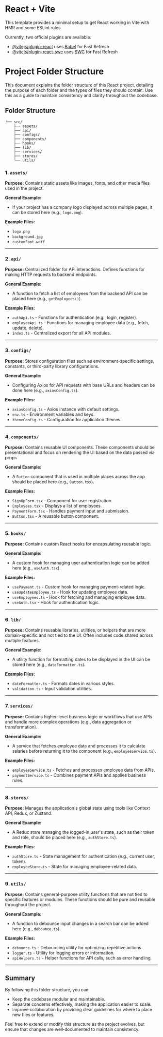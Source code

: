 # React + Vite

This template provides a minimal setup to get React working in Vite with HMR and some ESLint rules.

Currently, two official plugins are available:

- [@vitejs/plugin-react](https://github.com/vitejs/vite-plugin-react/blob/main/packages/plugin-react/README.md) uses [Babel](https://babeljs.io/) for Fast Refresh
- [@vitejs/plugin-react-swc](https://github.com/vitejs/vite-plugin-react-swc) uses [SWC](https://swc.rs/) for Fast Refresh

# Project Folder Structure

This document explains the folder structure of this React project, detailing the purpose of each folder and the types of files they should contain. Use this as a guide to maintain consistency and clarity throughout the codebase.

## Folder Structure

```
└── src/
    ├── assets/
    ├── api/
    ├── configs/
    ├── components/
    ├── hooks/
    ├── lib/
    ├── services/
    ├── stores/
    └── utils/
```

### 1. `assets/`
**Purpose:** Contains static assets like images, fonts, and other media files used in the project.

**General Example:**
- If your project has a company logo displayed across multiple pages, it can be stored here (e.g., `logo.png`).

**Example Files:**
- `logo.png`
- `background.jpg`
- `customFont.woff`

---

### 2. `api/`
**Purpose:** Centralized folder for API interactions. Defines functions for making HTTP requests to backend endpoints.

**General Example:**
- A function to fetch a list of employees from the backend API can be placed here (e.g., `getEmployees()`).

**Example Files:**
- `authApi.ts` - Functions for authentication (e.g., login, register).
- `employeeApi.ts` - Functions for managing employee data (e.g., fetch, update, delete).
- `index.ts` - Centralized export for all API modules.

---

### 3. `configs/`
**Purpose:** Stores configuration files such as environment-specific settings, constants, or third-party library configurations.

**General Example:**
- Configuring Axios for API requests with base URLs and headers can be done here (e.g., `axiosConfig.ts`).

**Example Files:**
- `axiosConfig.ts` - Axios instance with default settings.
- `env.ts` - Environment variables and keys.
- `themeConfig.ts` - Configuration for application themes.

---

### 4. `components/`
**Purpose:** Contains reusable UI components. These components should be presentational and focus on rendering the UI based on the data passed via props.

**General Example:**
- A `Button` component that is used in multiple places across the app should be placed here (e.g., `Button.tsx`).

**Example Files:**
- `SignUpForm.tsx` - Component for user registration.
- `Employees.tsx` - Displays a list of employees.
- `PaymentForm.tsx` - Handles payment input and submission.
- `Button.tsx` - A reusable button component.

---

### 5. `hooks/`
**Purpose:** Contains custom React hooks for encapsulating reusable logic.

**General Example:**
- A custom hook for managing user authentication logic can be added here (e.g., `useAuth.tsx`).

**Example Files:**
- `usePayment.ts` - Custom hook for managing payment-related logic.
- `useUpdateEmployee.ts` - Hook for updating employee data.
- `useEmployees.ts` - Hook for fetching and managing employee data.
- `useAuth.tsx` - Hook for authentication logic.

---

### 6. `lib/`
**Purpose:** Contains reusable libraries, utilities, or helpers that are more domain-specific and not tied to the UI. Often includes code shared across multiple features.

**General Example:**
- A utility function for formatting dates to be displayed in the UI can be stored here (e.g., `dateFormatter.ts`).

**Example Files:**
- `dateFormatter.ts` - Formats dates in various styles.
- `validation.ts` - Input validation utilities.

---

### 7. `services/`
**Purpose:** Contains higher-level business logic or workflows that use APIs and handle more complex operations (e.g., data aggregation or transformation).

**General Example:**
- A service that fetches employee data and processes it to calculate salaries before returning it to the component (e.g., `employeeService.ts`).

**Example Files:**
- `employeeService.ts` - Fetches and processes employee data from APIs.
- `paymentService.ts` - Combines payment APIs and applies business rules.

---

### 8. `stores/`
**Purpose:** Manages the application's global state using tools like Context API, Redux, or Zustand.

**General Example:**
- A Redux store managing the logged-in user's state, such as their token and role, should be placed here (e.g., `authStore.ts`).

**Example Files:**
- `authStore.ts` - State management for authentication (e.g., current user, token).
- `employeeStore.ts` - State for managing employee-related data.

---

### 9. `utils/`
**Purpose:** Contains general-purpose utility functions that are not tied to specific features or modules. These functions should be pure and reusable throughout the project.

**General Example:**
- A function to debounce input changes in a search bar can be added here (e.g., `debounce.ts`).

**Example Files:**
- `debounce.ts` - Debouncing utility for optimizing repetitive actions.
- `logger.ts` - Utility for logging errors or information.
- `apiHelpers.ts` - Helper functions for API calls, such as error handling.

---

## Summary
By following this folder structure, you can:
- Keep the codebase modular and maintainable.
- Separate concerns effectively, making the application easier to scale.
- Improve collaboration by providing clear guidelines for where to place new files or features.

Feel free to extend or modify this structure as the project evolves, but ensure that changes are well-documented to maintain consistency.
